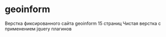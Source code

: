 # geoinform
Верстка фиксированного сайта geoinform 15 страниц
Чистая верстка с применением jquery плагинов 
